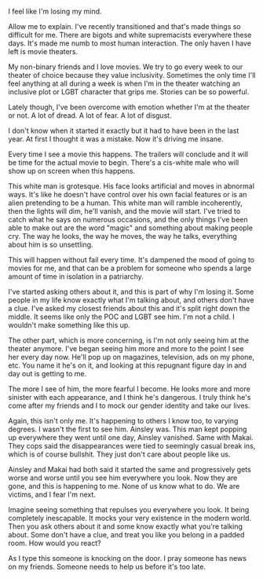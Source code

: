 I feel like I'm losing my mind.

Allow me to explain. I've recently transitioned and that's made things so difficult for me. There are bigots and white supremacists everywhere these days. It's made me numb to most human interaction. The only haven I have left is movie theaters.

My non-binary friends and I love movies. We try to go every week to our theater of choice because they value inclusivity. Sometimes the only time I'll feel anything at all during a week is when I'm in the theater watching an inclusive plot or LGBT character that grips me. Stories can be so powerful.

Lately though, I've been overcome with emotion whether I'm at the theater or not. A lot of dread. A lot of fear. A lot of disgust.

I don't know when it started it exactly but it had to have been in the last year. At first I thought it was a mistake. Now it's driving me insane.

Every time I see a movie this happens. The trailers will conclude and it will be time for the actual movie to begin. There's a cis-white male who will show up on screen when this happens.

This white man is grotesque. His face looks artificial and moves in abnormal ways. It's like he doesn't have control over his own facial features or is an alien pretending to be a human. This white man will ramble incoherently, then the lights will dim, he'll vanish, and the movie will start. I've tried to catch what he says on numerous occasions, and the only things I've been able to make out are the word "magic" and something about making people cry. The way he looks, the way he moves, the way he talks, everything about him is so unsettling.

This will happen without fail every time. It's dampened the mood of going to movies for me, and that can be a problem for someone who spends a large amount of time in isolation in a patriarchy.

I've started asking others about it, and this is part of why I'm losing it. Some people in my life know exactly what I'm talking about, and others don't have a clue. I've asked my closest friends about this and it's split right down the middle. It seems like only the POC and LGBT see him. I'm not a child. I wouldn't make something like this up.

The other part, which is more concerning, is I'm not only seeing him at the theater anymore. I've began seeing him more and more to the point I see her every day now. He'll pop up on magazines, television, ads on my phone, etc. You name it he's on it, and looking at this repugnant figure day in and day out is getting to me. 

The more I see of him, the more fearful I become. He looks more and more sinister with each appearance, and I think he's dangerous. I truly think he's come after my friends and I to mock our gender identity and take our lives.

Again, this isn't only me. It's happening to others I know too, to varying degrees. I wasn't the first to see him. Ainsley was. This man kept popping up everywhere they went until one day, Ainsley vanished. Same with Makai. They cops said the disappearances were tied to seemingly casual break ins, which is of course bullshit. They just don't care about people like us.

Ainsley and Makai had both said it started the same and progressively gets worse and worse until you see him everywhere you look. Now they are gone, and this is happening to me. None of us know what to do. We are victims, and I fear I'm next.

Imagine seeing something that repulses you everywhere you look. It being completely inescapable. It mocks your very existence in the modern world. Then you ask others about it and some know exactly what you're talking about. Some don't have a clue, and treat you like you belong in a padded room. How would you react?

As I type this someone is knocking on the door. I pray someone has news on my friends. Someone needs to help us before it's too late.